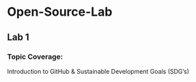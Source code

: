 # Open-Source-Lab

## Lab 1
### Topic Coverage: 
Introduction to GitHub & Sustainable Development Goals (SDG’s) 
